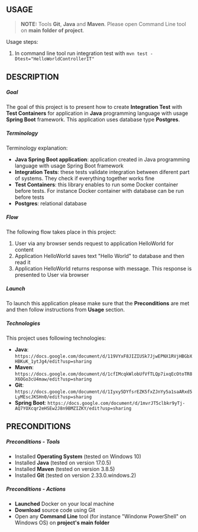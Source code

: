 USAGE
-----

> **NOTE:** Tools **Git**, **Java** and **Maven**. Please open Command Line tool on **main folder of project**.

Usage steps:
1. In command line tool run integration test with `mvn test -Dtest="HelloWorldControllerIT"`


DESCRIPTION
-----------

##### Goal
The goal of this project is to present how to create **Integration Test** with **Test Containers** for application in **Java** programming language with usage **Spring Boot** framework. This application uses database type **Postgres**.

##### Terminology
Terminology explanation:
* **Java Spring Boot application**: application created in Java programming language with usage Spring Boot framework
* **Integration Tests**: these tests validate integration between diferent part of systems. They check if everything together works fine
* **Test Containers**: this library enables to run some Docker container before tests. For instance Docker container with database can be run before tests
* **Postgres**: relational database

##### Flow
The following flow takes place in this project:
1. User via any browser sends request to application HelloWorld for content
1. Application HelloWorld saves text "Hello World" to database and then read it
1. Application HelloWorld returns response with message. This response is presented to User via browser

##### Launch
To launch this application please make sure that the **Preconditions** are met and then follow instructions from **Usage** section.

##### Technologies
This project uses following technologies:
* **Java**: `https://docs.google.com/document/d/119VYxF8JIZIUSk7JjwEPNX1RVjHBGbXHBKuK_1ytJg4/edit?usp=sharing`
* **Maven**: `https://docs.google.com/document/d/1cfIMcqkWlobUfVfTLQp7ixqEcOtoTR8X6OGo3cU4maw/edit?usp=sharing`
* **Git**: `https://docs.google.com/document/d/1Iyxy5DYfsrEZK5fxZJnYy5a1saARxd5LyMEscJKSHn0/edit?usp=sharing`
* **Spring Boot**: `https://docs.google.com/document/d/1mvrJT5clbkr9yTj-AQ7YOXcqr2eHSEw2J8n9BMZIZKY/edit?usp=sharing`


PRECONDITIONS
-------------

##### Preconditions - Tools
* Installed **Operating System** (tested on Windows 10)
* Installed **Java** (tested on version 17.0.5)
* Installed **Maven** (tested on version 3.8.5)
* Installed **Git** (tested on version 2.33.0.windows.2)

##### Preconditions - Actions
* **Launched** Docker on your local machine
* **Download** source code using Git
* Open any **Command Line** tool (for instance "Windonw PowerShell" on Windows OS) on **project's main folder**
